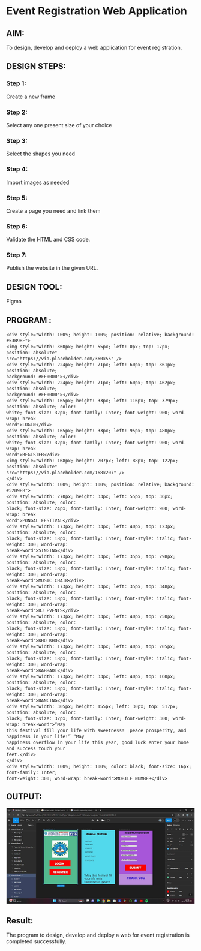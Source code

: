 # Event Registration Web Application

## AIM:
To design, develop and deploy a web application for event registration.

## DESIGN STEPS:

### Step 1:
Create a new frame

### Step 2:
 Select any one present size of your choice

### Step 3:

Select the shapes you need
### Step 4:
 Import images as needed 


### Step 5:
Create a page you need and link them
### Step 6:

Validate the HTML and CSS code.

### Step 7:

Publish the website in the given URL.

## DESIGN TOOL:
Figma

## PROGRAM :
```
<div style="width: 100%; height: 100%; position: relative; background: #53B98E"> 
<img style="width: 360px; height: 55px; left: 0px; top: 17px; position: absolute" 
src="https://via.placeholder.com/360x55" /> 
<div style="width: 224px; height: 71px; left: 60px; top: 361px; position: absolute; 
background: #FF0000"></div> 
<div style="width: 224px; height: 71px; left: 60px; top: 462px; position: absolute; 
background: #FF0000"></div> 
<div style="width: 165px; height: 33px; left: 116px; top: 379px; position: absolute; color: 
white; font-size: 32px; font-family: Inter; font-weight: 900; word-wrap: break
word">LOGIN</div> 
<div style="width: 165px; height: 33px; left: 95px; top: 480px; position: absolute; color: 
white; font-size: 32px; font-family: Inter; font-weight: 900; word-wrap: break
word">REGISTER</div> 
<img style="width: 168px; height: 207px; left: 88px; top: 122px; position: absolute" 
src="https://via.placeholder.com/168x207" /> 
</div> 
<div style="width: 100%; height: 100%; position: relative; background: #52D9EB"> 
<div style="width: 270px; height: 33px; left: 55px; top: 36px; position: absolute; color: 
black; font-size: 24px; font-family: Inter; font-weight: 900; word-wrap: break
word">PONGAL FESTIVAL</div> 
<div style="width: 173px; height: 33px; left: 40px; top: 123px; position: absolute; color: 
black; font-size: 18px; font-family: Inter; font-style: italic; font-weight: 300; word-wrap: 
break-word">SINGING</div> 
<div style="width: 173px; height: 33px; left: 35px; top: 298px; position: absolute; color: 
black; font-size: 18px; font-family: Inter; font-style: italic; font-weight: 300; word-wrap: 
break-word">MUSIC CHAIR</div> 
<div style="width: 173px; height: 33px; left: 35px; top: 348px; position: absolute; color: 
black; font-size: 18px; font-family: Inter; font-style: italic; font-weight: 300; word-wrap: 
break-word">DJ EVENTS</div> 
<div style="width: 173px; height: 33px; left: 40px; top: 250px; position: absolute; color: 
black; font-size: 18px; font-family: Inter; font-style: italic; font-weight: 300; word-wrap: 
break-word">KHO KHO</div> 
<div style="width: 173px; height: 33px; left: 40px; top: 205px; position: absolute; color: 
black; font-size: 18px; font-family: Inter; font-style: italic; font-weight: 300; word-wrap: 
break-word">KABBADI</div> 
<div style="width: 173px; height: 33px; left: 40px; top: 160px; position: absolute; color: 
black; font-size: 18px; font-family: Inter; font-style: italic; font-weight: 300; word-wrap: 
break-word">DANCING</div> 
<div style="width: 305px; height: 155px; left: 30px; top: 517px; position: absolute; color: 
black; font-size: 32px; font-family: Inter; font-weight: 300; word-wrap: break-word">“May 
this festival fill your life with sweetness!  peace prosperity, and happiness in your life!” “May 
happiness overflow in your life this year, good luck enter your home and success touch your 
feet.</div> 
</div> 
<div style="width: 100%; height: 100%; color: black; font-size: 16px; font-family: Inter; 
font-weight: 300; word-wrap: break-word">MOBILE NUMBER</div>
```
## OUTPUT:
![output](./9.EVENT%20REGISTRATION.png)

## Result:
The program to design, develop and deploy a web for event registration is completed 
successfully.
